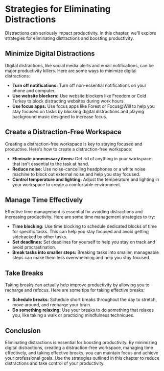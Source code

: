 Strategies for Eliminating Distractions
============================================================================

Distractions can seriously impact productivity. In this chapter, we'll explore strategies for eliminating distractions and boosting productivity.

Minimize Digital Distractions
-----------------------------

Digital distractions, like social media alerts and email notifications, can be major productivity killers. Here are some ways to minimize digital distractions:

* **Turn off notifications:** Turn off non-essential notifications on your phone and computer.
* **Use website blockers:** Use website blockers like Freedom or Cold Turkey to block distracting websites during work hours.
* **Use focus apps:** Use focus apps like Forest or Focus@Will to help you stay focused on tasks by blocking digital distractions and playing background music designed to increase focus.

Create a Distraction-Free Workspace
-----------------------------------

Creating a distraction-free workspace is key to staying focused and productive. Here's how to create a distraction-free workspace:

* **Eliminate unnecessary items:** Get rid of anything in your workspace that isn't essential to the task at hand.
* **Reduce noise:** Use noise-cancelling headphones or a white noise machine to block out external noise and help you stay focused.
* **Control temperature and lighting:** Adjust the temperature and lighting in your workspace to create a comfortable environment.

Manage Time Effectively
-----------------------

Effective time management is essential for avoiding distractions and increasing productivity. Here are some time management strategies to try:

* **Time blocking:** Use time blocking to schedule dedicated blocks of time for specific tasks. This can help you stay focused and avoid getting sidetracked by other tasks.
* **Set deadlines:** Set deadlines for yourself to help you stay on track and avoid procrastination.
* **Break tasks into smaller steps:** Breaking tasks into smaller, manageable steps can make them less overwhelming and help you stay focused.

Take Breaks
-----------

Taking breaks can actually help improve productivity by allowing you to recharge and refocus. Here are some tips for taking effective breaks:

* **Schedule breaks:** Schedule short breaks throughout the day to stretch, move around, and recharge your brain.
* **Do something relaxing:** Use your breaks to do something that relaxes you, like taking a walk or practicing mindfulness techniques.

Conclusion
----------

Eliminating distractions is essential for boosting productivity. By minimizing digital distractions, creating a distraction-free workspace, managing time effectively, and taking effective breaks, you can maintain focus and achieve your professional goals. Use the strategies outlined in this chapter to reduce distractions and take control of your productivity.
